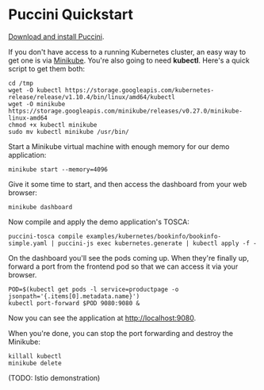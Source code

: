 Puccini Quickstart
==================

[Download and install Puccini](https://github.com/tliron/puccini/releases).

If you don't have access to a running Kubernetes cluster, an easy way to get one is via
[Minikube](https://github.com/kubernetes/minikube). You're also going to need **kubectl**. Here's
a quick script to get them both:

    cd /tmp
    wget -O kubectl https://storage.googleapis.com/kubernetes-release/release/v1.10.4/bin/linux/amd64/kubectl
    wget -O minikube https://storage.googleapis.com/minikube/releases/v0.27.0/minikube-linux-amd64
    chmod +x kubectl minikube
    sudo mv kubectl minikube /usr/bin/

Start a Minikube virtual machine with enough memory for our demo application:

    minikube start --memory=4096

Give it some time to start, and then access the dashboard from your web browser:

    minikube dashboard

Now compile and apply the demo application's TOSCA:

    puccini-tosca compile examples/kubernetes/bookinfo/bookinfo-simple.yaml | puccini-js exec kubernetes.generate | kubectl apply -f -

On the dashboard you'll see the pods coming up. When they're finally up, forward a port from the
frontend pod so that we can access it via your browser.

    POD=$(kubectl get pods -l service=productpage -o jsonpath='{.items[0].metadata.name}')
    kubectl port-forward $POD 9080:9080 &

Now you can see the application at [http://localhost:9080](http://localhost:9080).

When you're done, you can stop the port forwarding and destroy the Minikube:

    killall kubectl
    minikube delete

(TODO: Istio demonstration)
